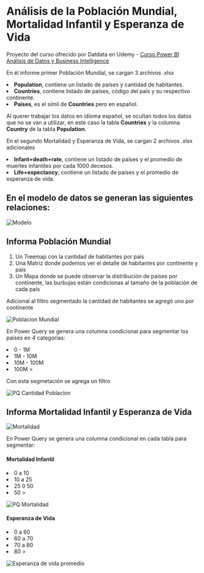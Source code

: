 # Análisis de la Población Mundial, Mortalidad Infantil y Esperanza de Vida

Proyecto del curso ofrecido por Datdata en Udemy - [Curso Power BI Análisis de Datos y Business Intelligence](https://www.udemy.com/course/power-bi-analisis-datos-business-intelligence/)

En él informe primer Población Mundial, se cargan 3 archivos .xlsx

<li><strong>Population</strong>, contiene un listado de países y cantidad de habitantes.</li>
<li><strong>Countries</strong>, contiene listado de países, código del país y su respectivo continente.</li>
<li><strong>Países</strong>, es el símil de <strong>Countries</strong> pero en español.</li>

Al querer trabajar los datos en idioma español, se ocultan todos los datos que no se van a utilizar, en este caso la tabla <strong>Countries</strong> y la columna <strong>Country</strong> de la tabla <strong>Population</strong>.

En el segundo Mortalidad y Esperanza de Vida, se cargan 2 archivos .xlsx adicionales

<li><strong>Infant+death+rate</strong>, contiene un listado de países y el promedio de muertes infantiles por cada 1000 decesos.</li>
<li><strong>Life+expectancy</strong>, contiene un listado de países y el promedio de esperanza de vida.</li>

## En el modelo de datos se generan las siguientes relaciones:

![Modelo](https://user-images.githubusercontent.com/78714438/183323234-96476e3c-1479-4464-a92a-c42ee2ff55c1.png)

## Informa Población Mundial

<ol>
<li>Un Treemap con la cantidad de habitantes por país</li>
<li>Una Matriz donde podemos ver el detalle de habitantes por continente y país</li>
<li>Un Mapa donde se puede observar la distribución de países por continente, las burbujas están condicionas al tamaño de la población de cada país </li>
</ol>

Adicional al filtro segmentado la cantidad de habitantes se agregó uno por continente

![Poblacion Mundial](https://user-images.githubusercontent.com/78714438/183322235-d212e2d8-85f7-4f64-9fc0-37b3dcd3756a.png)


En Power Query se genera una columna condicional para segmentar los países en 4 categorías:

<li>0 - 1M</li>
<li>1M - 10M</li>
<li>10M - 100M</li>
<li>100M ></li>

Con esta segmetación se agrega un filtro


![PQ Cantidad Poblacion](https://user-images.githubusercontent.com/78714438/183322924-37b7b62c-4c2e-45bc-93d7-7e98eb1ff84a.png)


## Informa Mortalidad Infantil y Esperanza de Vida

![Mortalidad](https://user-images.githubusercontent.com/78714438/183323901-c8d1445b-70a7-4f77-a55b-c5fa9c3c2e59.png)

En Power Query se genera una columna condicional en cada tabla para segmentar:

#### Mortalidad Infantil

<li>0 a 10</li>
<li>10 a 25</li>
<li>25 0 50</li>
<li>50 ></li>


![PQ Mortalidad](https://user-images.githubusercontent.com/78714438/183324096-59351366-7bb9-4727-8f09-4306672c1857.png)


#### Esperanza de Vida

<li>0 a 60</li>
<li>60 a 70</li>
<li>70 a 80</li>
<li>80 ></li>


![Esperanza de vida promedio](https://user-images.githubusercontent.com/78714438/183324178-fb946ad3-c66e-4f9d-81be-d1b5eb7fe4b0.png)
